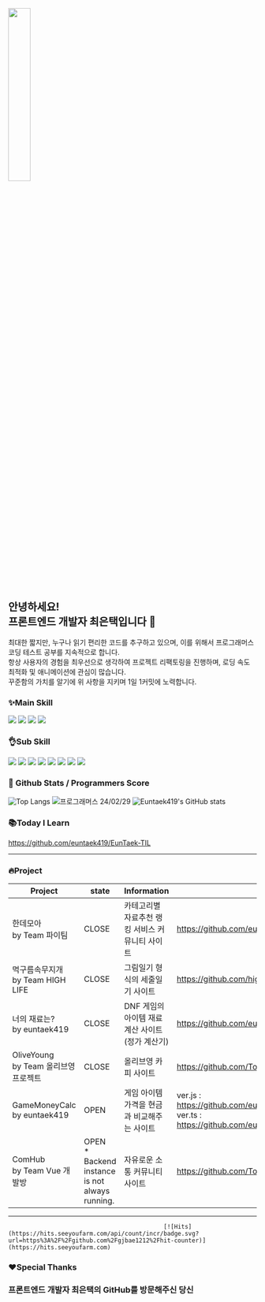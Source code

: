   <div>
    <img width="30%" src="https://github.com/euntaek419/euntaek419/assets/100109284/afeb686c-2a15-47f5-b07e-0a3cdffa3daf"/>
  </div>

  ## 안녕하세요! <br/> 프론트엔드 개발자 최은택입니다 👋

  최대한 짧지만, 누구나 읽기 편리한 코드를 추구하고 있으며, 이를 위해서 프로그래머스 코딩 테스트 공부를 지속적으로 합니다. <br/>
  항상 사용자의 경험을 최우선으로 생각하여 프로젝트 리팩토링을 진행하며, 로딩 속도 최적화 및 애니메이션에 관심이 많습니다. <br/>
  꾸준함의 가치를 알기에 위 사항을 지키며 1일 1커밋에 노력합니다. <br/>

  ### ✨Main Skill


  <div>

  <img src="https://img.shields.io/badge/html5-E34F26?style=for-the-badge&logo=html5&logoColor=white">
  <img src="https://img.shields.io/badge/css-1572B6?style=for-the-badge&logo=css3&logoColor=white">
  <img src="https://img.shields.io/badge/javascript-F7DF1E?style=for-the-badge&logo=javascript&logoColor=black">
  <img src='https://img.shields.io/badge/Vue.js-35495E?style=for-the-badge&logo=vuedotjs&logoColor=4FC08D'/>

  </div>

  ### 👌Sub Skill

  <div>
    <img src="https://img.shields.io/badge/Java-007396.svg?&style=for-the-badge&logo=Java&logoColor=white">
    <img src="https://img.shields.io/badge/python-3776AB?style=for-the-badge&logo=python&logoColor=white">
    <img src="https://img.shields.io/badge/mysql-4479A1?style=for-the-badge&logo=mysql&logoColor=white">
    <img src="https://img.shields.io/badge/Visual Studio Code-007ACC?style=for-the-badge&logo=Visual Studio Code&logoColor=white"/>
    <img src="https://img.shields.io/badge/springboot-6DB33F?style=for-the-badge&logo=springboot&logoColor=white">
    <img src="https://img.shields.io/badge/bootstrap-7952B3?style=for-the-badge&logo=bootstrap&logoColor=white">
    <img src="https://shields.io/badge/TypeScript-3178C6?logo=TypeScript&logoColor=FFF&style=for-the-badge">
    <img src="https://img.shields.io/badge/Amazon AWS-232F3E?style=for-the-badge&logo=amazonaws&logoColor=white"/>
  </div>
  <div>
    
  ### 👀 Github Stats / Programmers Score
  ![Top Langs](https://github-readme-stats.vercel.app/api/top-langs/?username=euntaek419&layout=compact&theme=vue-dark)
  ![프로그래머스 24/02/29](https://github.com/euntaek419/euntaek419/assets/100109284/2c4dcb94-a3b8-4fee-940c-fd30637a386d)
  ![Euntaek419's GitHub stats](https://github-readme-stats.vercel.app/api?username=euntaek419&show_icons=true&theme=vue-dark)

  ### 📚Today I Learn
  https://github.com/euntaek419/EunTaek-TIL

  </div>

  ---

  ### 🔥Project
|Project|state|Information|URL|
|---|---|---|---|
|한데모아 <br/> by Team 파이팀|CLOSE|카테고리별 자료추천 랭킹 서비스 커뮤니티 사이트|https://github.com/euntaek419/handemoa_ver2|
|먹구름속무지개 <br/> by Team HIGH LIFE|CLOSE|그림일기 형식의 세줄일기 사이트|https://github.com/high-life-Team/high-life|
|너의 재료는? <br/> by euntaek419|CLOSE|DNF 게임의 아이템 재료 계산 사이트 (정가 계산기)|https://github.com/euntaek419/your-materials|
|OliveYoung <br/> by Team 올리브영 프로젝트|CLOSE|올리브영 카피 사이트|https://github.com/TomHoon/OliveYoung_Frontend|
|GameMoneyCalc <br/> by euntaek419|OPEN|게임 아이템 가격을 현금과 비교해주는 사이트| ver.js : https://github.com/euntaek419/GameMoneyCalc <br/> ver.ts : https://github.com/euntaek419/GameMoneyCalc_ts|
|ComHub <br/> by Team Vue 개발방 <br/> | OPEN <br/> * Backend instance is not always running. |자유로운 소통 커뮤니티 사이트|https://github.com/TomHoon/CommunityProject|

  ---

                                                [![Hits](https://hits.seeyoufarm.com/api/count/incr/badge.svg?url=https%3A%2F%2Fgithub.com%2Fgjbae1212%2Fhit-counter)](https://hits.seeyoufarm.com)                    
  ### ❤️Special Thanks
  ### 프론트엔드 개발자 최은택의 GitHub를 방문해주신 당신

<!--
**euntaek419/euntaek419** is a ✨ _special_ ✨ repository because its `README.md` (this file) appears on your GitHub profile.

Here are some ideas to get you started:

- 🔭 I’m currently working on ...
- 🌱 I’m currently learning ...
- 👯 I’m looking to collaborate on ...
- 🤔 I’m looking for help with ...
- 💬 Ask me about ...
- 📫 How to reach me: ...
- 😄 Pronouns: ...
- ⚡ Fun fact: ...
-->
